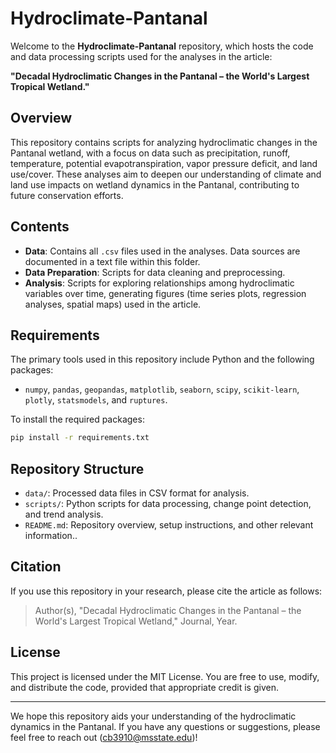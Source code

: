 # Hydroclimate-Pantanal

Welcome to the **Hydroclimate-Pantanal** repository, which hosts the code and data processing scripts used for the analyses in the article:

**"Decadal Hydroclimatic Changes in the Pantanal – the World's Largest Tropical Wetland."**

## Overview

This repository contains scripts for analyzing hydroclimatic changes in the Pantanal wetland, with a focus on data such as precipitation, runoff, temperature, potential evapotranspiration, vapor pressure deficit, and land use/cover. These analyses aim to deepen our understanding of climate and land use impacts on wetland dynamics in the Pantanal, contributing to future conservation efforts.

## Contents

- **Data**: Contains all `.csv` files used in the analyses. Data sources are documented in a text file within this folder.
- **Data Preparation**: Scripts for data cleaning and preprocessing.
- **Analysis**: Scripts for exploring relationships among hydroclimatic variables over time, generating figures (time series plots, regression analyses, spatial maps) used in the article.

## Requirements

The primary tools used in this repository include Python and the following packages:
- `numpy`, `pandas`, `geopandas`, `matplotlib`, `seaborn`, `scipy`, `scikit-learn`, `plotly`, `statsmodels`, and `ruptures`.

To install the required packages:
```bash
pip install -r requirements.txt
```

   
## Repository Structure

- `data/`:  Processed data files in CSV format for analysis.
- `scripts/`:  Python scripts for data processing, change point detection, and trend analysis.
- `README.md`: Repository overview, setup instructions, and other relevant information..

## Citation

If you use this repository in your research, please cite the article as follows:

> Author(s), "Decadal Hydroclimatic Changes in the Pantanal – the World's Largest Tropical Wetland," Journal, Year.

## License

This project is licensed under the MIT License. You are free to use, modify, and distribute the code, provided that appropriate credit is given.

---

We hope this repository aids your understanding of the hydroclimatic dynamics in the Pantanal. If you have any questions or suggestions, please feel free to reach out (cb3910@msstate.edu)!

